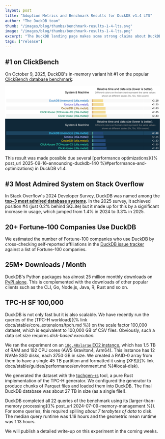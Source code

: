 ```yaml
---
layout: post
title: "Adoption Metrics and Benchmark Results for DuckDB v1.4 LTS"
author: "The DuckDB team"
thumb: "/images/blog/thumbs/benchmark-results-1-4-lts.svg"
image: "/images/blog/thumbs/benchmark-results-1-4-lts.png"
excerpt: "The DuckDB landing page makes some strong claims about DuckDB's popularity. In this blog post, we these claims."
tags: ["release"]
---
```


## #1 on ClickBench

On October 9, 2025, DuckDB's in-memory variant hit #1 on the popular [ClickBench database benchmark](https://benchmark.clickhouse.com/):

<img src="/images/blog/clickbench-top1-light.png"
     alt="ClickBench results as of October 9, 2025"
     width="800"
     class="lightmode-img"
     />
<img src="/images/blog/clickbench-top1-dark.png"
     alt="ClickBench results as of October 9, 2025"
     width="800"
     class="darkmode-img"
     />

This result was made possible due several [performance optimizations]({% post_url 2025-09-16-announcing-duckdb-140 %}#performance-and-optimizations) in DuckDB v1.4.

## #3 Most Admired System on Stack Overflow

In Stack Overflow's 2024 Developer Survey, DuckDB was named among the [**top-3 most admired database systems**](https://survey.stackoverflow.co/2024/technology#2-databases).
In the 2025 survey, it achieved position #4 (just 0.2% behind SQLite) but it made up for this by a significant increase in usage, which jumped from 1.4% in 2024 to 3.3% in 2025.

## 20+ Fortune-100 Companies Use DuckDB

We estimated the number of Fortune-100 companies who use DuckDB by cross-checking self-reported affiliations in the [DuckDB issue tracker](https://github.com/duckdb/duckdb/issues) against a list of Fortune-100 companies.

## 25M+ Downloads / Month

DuckDB's Python packages has almost 25 million monthly downloads on [PyPI alone](https://pypistats.org/packages/duckdb). This is complemented with the downloads of other popular clients such as the CLI, Go, Node.js, Java, R, Rust and so on.

## TPC-H SF 100,000

DuckDB is not only fast but it is also scalable. We have recently run the queries of the [TPC-H workload]({% link docs/stable/core_extensions/tpch.md %}) on the scale factor 100,000 dataset, which is equivalent to 100,000 GB of CSV files. Obviously, such a data set size requires _disk-based execution._

We ran the experiment on an [`i8g.48xlarge` EC2 instance](https://aws.amazon.com/ec2/instance-types/i8g/), which has 1.5 TB of RAM and 192 CPU cores (AWS Graviton4, Arm64). This instance has 12 NVMe SSD disks, each 3750 GB in size. We created a RAID-0 array from them to have a single 45 TB partition and formatted it using [XFS]({% link docs/stable/guides/performance/environment.md %}#local-disk).

We generated the dataset with the [tpchgen-rs](https://github.com/clflushopt/tpchgen-rs/) tool, a pure Rust implementation of the TPC-H generator. We configured the generator to produce chunks of Parquet files and loaded them into DuckDB. The final DuckDB database was about 27 TB in size (as a single file!).

DuckDB completed all 22 queries of the benchmark using its [larger-than-memory processing]({% post_url 2024-07-09-memory-management %}). For some queries, this required spilling _about 7 terabytes of data_ to disk.
The median query runtime was 1.19 hours and the geometric mean runtime was 1.13 hours.

We will publish a detailed write-up on this experiment in the coming weeks.
